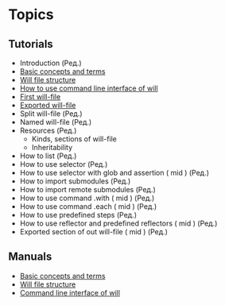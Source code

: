 # Topics

## Tutorials
- Introduction (Ред.)
- [Basic concepts and terms](Concepts.urk.md)
- [Will file structure](WillFileComposition.ukr.md)
- [How to use command line interface of will](HowToUseCommandLineInterfaceOfWill.ukr.md)
- [First will-file](FirstWillFile.ukr.md)
- [Exported will-file](ExportedWillFile.md)
- Split will-file (Ред.)
- Named will-file (Ред.)
- Resources (Ред.)
  - Kinds, sections of will-file
  - Inheritability
- How to list (Ред.)
- How to use selector (Ред.)
- How to use selector with glob and assertion ( mid ) (Ред.)
- How to import submodules (Ред.)
- How to import remote submodules (Ред.)
- How to use command .with ( mid ) (Ред.)
- How to use command .each ( mid ) (Ред.)
- How to use predefined steps (Ред.)
- How to use reflector and predefined reflectors ( mid ) (Ред.)
- Exported section of out will-file ( mid ) (Ред.)

## Manuals
- [Basic concepts and terms](Concepts.urk.md)
- [Will file structure](WillFileStructure.ukr.md)
- [Command line interface of will](CommandLineInterfaceOfWill.ukr.md)
